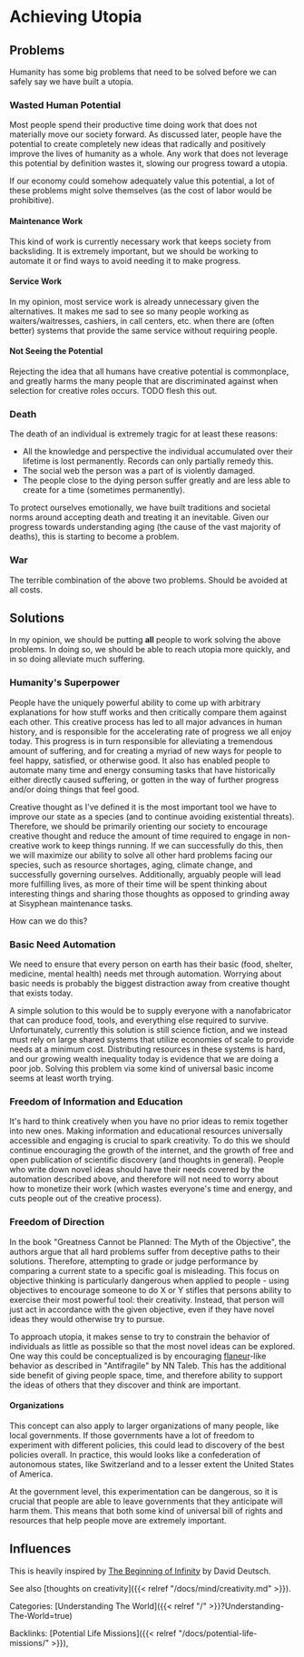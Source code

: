 # Achieving Utopia

## Problems

Humanity has some big problems that need to be solved before we can safely say
we have built a utopia.

### Wasted Human Potential

Most people spend their productive time doing work that does not materially
move our society forward.  As discussed later, people have the potential to
create completely new ideas that radically and positively improve the lives of
humanity as a whole. Any work that does not leverage this potential by
definition wastes it, slowing our progress toward a utopia.

If our economy could somehow adequately value this potential, a lot of these
problems might solve themselves (as the cost of labor would be prohibitive).

#### Maintenance Work

This kind of work is currently necessary work that keeps society from
backsliding.  It is extremely important, but we should be working to automate
it or find ways to avoid needing it to make progress.

#### Service Work

In my opinion, most service work is already unnecessary given the alternatives.
It makes me sad to see so many people working as waiters/waitresses, cashiers,
in call centers, etc. when there are (often better) systems that provide the
same service without requiring people.

#### Not Seeing the Potential

Rejecting the idea that all humans have creative potential is commonplace, and
greatly harms the many people that are discriminated against when selection for
creative roles occurs. TODO flesh this out.

### Death

The death of an individual is extremely tragic for at least these reasons:

 - All the knowledge and perspective the individual accumulated over their
   lifetime is lost permanently. Records can only partially remedy this.
 - The social web the person was a part of is violently damaged.
 - The people close to the dying person suffer greatly and are less able to
   create for a time (sometimes permanently).

To protect ourselves emotionally, we have built traditions and societal norms
around accepting death and treating it an inevitable.  Given our progress
towards understanding aging (the cause of the vast majority of deaths), this is
starting to become a problem.

### War

The terrible combination of the above two problems. Should be avoided at all
costs.


## Solutions

In my opinion, we should be putting **all** people to work solving the above
problems. In doing so, we should be able to reach utopia more quickly, and in
so doing alleviate much suffering.

### Humanity's Superpower

People have the uniquely powerful ability to come up with arbitrary
explanations for how stuff works and then critically compare them against each
other. This creative process has led to all major advances in human history,
and is responsible for the accelerating rate of progress we all enjoy today.
This progress is in turn responsible for alleviating a tremendous amount of
suffering, and for creating a myriad of new ways for people to feel happy,
satisfied, or otherwise good.  It also has enabled people to automate many time
and energy consuming tasks that have historically either directly caused
suffering, or gotten in the way of further progress and/or doing things that
feel good.

Creative thought as I've defined it is the most important tool we have to
improve our state as a species (and to continue avoiding existential threats).
Therefore, we should be primarily orienting our society to encourage creative
thought and reduce the amount of time required to engage in non-creative work
to keep things running. If we can successfully do this, then we will maximize
our ability to solve all other hard problems facing our species, such as
resource shortages, aging, climate change, and successfully governing
ourselves. Additionally, arguably people will lead more fulfilling lives, as
more of their time will be spent thinking about interesting things and sharing
those thoughts as opposed to grinding away at Sisyphean maintenance tasks.

How can we do this?

### Basic Need Automation

We need to ensure that every person on earth has their basic (food, shelter,
medicine, mental health) needs met through automation. Worrying about basic
needs is probably the biggest distraction away from creative thought that
exists today.

A simple solution to this would be to supply everyone with a nanofabricator
that can produce food, tools, and everything else required to survive.
Unfortunately, currently this solution is still science fiction, and we instead
must rely on large shared systems that utilize economies of scale to provide
needs at a minimum cost. Distributing resources in these systems is hard, and
our growing wealth inequality today is evidence that we are doing a poor job.
Solving this problem via some kind of universal basic income seems at least
worth trying.

### Freedom of Information and Education

It's hard to think creatively when you have no prior ideas to remix together
into new ones. Making information and educational resources universally
accessible and engaging is crucial to spark creativity. To do this we should
continue encouraging the growth of the internet, and the growth of free and
open publication of scientific discovery (and thoughts in general). People who
write down novel ideas should have their needs covered by the automation
described above, and therefore will not need to worry about how to monetize
their work (which wastes everyone's time and energy, and cuts people out of the
creative process).


### Freedom of Direction

In the book "Greatness Cannot be Planned: The Myth of the Objective", the
authors argue that all hard problems suffer from deceptive paths to their
solutions. Therefore, attempting to grade or judge performance by comparing a
current state to a specific goal is misleading. This focus on objective
thinking is particularly dangerous when applied to people - using objectives to
encourage someone to do X or Y stifles that persons ability to exercise their
most powerful tool: their creativity. Instead, that person will just act in
accordance with the given objective, even if they have novel ideas they would
otherwise try to pursue.

To approach utopia, it makes sense to try to constrain the behavior of
individuals as little as possible so that the most novel ideas can be explored.
One way this could be conceptualized is by encouraging
[flaneur](https://en.wikipedia.org/wiki/Fl%C3%A2neur)-like behavior as
described in "Antifragile" by NN Taleb. This has the additional side benefit of
giving people space, time, and therefore ability to support the ideas of others
that they discover and think are important.

#### Organizations

This concept can also apply to larger organizations of many people, like local
governments.  If those governments have a lot of freedom to experiment with
different policies, this could lead to discovery of the best policies overall.
In practice, this would looks like a confederation of autonomous states, like
Switzerland and to a lesser extent the United States of America.

At the government level, this experimentation can be dangerous, so it is
crucial that people are able to leave governments that they anticipate will
harm them. This means that both some kind of universal bill of rights and
resources that help people move are extremely important.


## Influences

This is heavily inspired by
[The Beginning of
Infinity](https://en.wikipedia.org/wiki/The_Beginning_of_Infinity) by David
Deutsch.

See also [thoughts on creativity]({{< relref "/docs/mind/creativity.md" >}}).










Categories: [Understanding The World]({{< relref "/" >}}?Understanding-The-World=true)

Backlinks: [Potential Life Missions]({{< relref "/docs/potential-life-missions/" >}}), 

